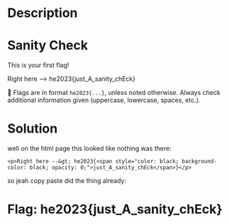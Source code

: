 # Description

# Sanity Check

This is your first flag!

Right here --> he2023{just_A_sanity_chEck}

🚩 Flags are in format `he2023{...}`, unless noted otherwise. Always check additional information given (uppercase, lowercase, spaces, etc.).

# Solution

well on the html page this looked like nothing was there:

```
<p>Right here --&gt; he2023{<span style="color: black; background-color: black; opacity: 0;">just_A_sanity_chEck</span>}</p>
```

so jeah copy paste did the thing already:

# Flag: he2023{just_A_sanity_chEck}
